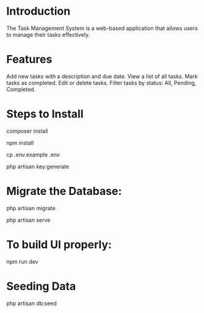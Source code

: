 # Introduction
The Task Management System is a web-based application that allows users to manage their tasks effectively.

# Features
Add new tasks with a description and due date.
View a list of all tasks.
Mark tasks as completed.
Edit or delete tasks.
Filter tasks by status: All, Pending, Completed.

# Steps to Install

composer install

npm install

cp .env.example .env

php artisan key:generate

# Migrate the Database:

php artisan migrate

php artisan serve
# To build UI properly:
npm run dev

# Seeding Data 

php artisan db:seed